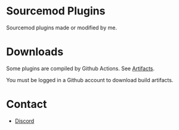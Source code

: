 # Sourcemod Plugins
Sourcemod plugins made or modified by me.

# Downloads
Some plugins are compiled by Github Actions. See [Artifacts](https://github.com/caxanga334/sm-plugins/actions).

You must be logged in a Github account to download build artifacts.

# Contact
* [Discord](https://discord.gg/bh9g8MebJn)

<!-- CI trigger comment -->